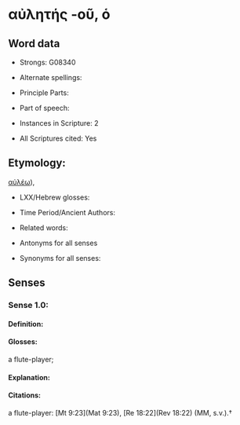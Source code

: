 # αὐλητής -οῦ, ὁ

<!-- Status: S2=NeedsEdits -->
<!-- Lexica used for edits:   -->

## Word data

* Strongs: G08340

* Alternate spellings:



* Principle Parts: 


* Part of speech: 


* Instances in Scripture: 2

* All Scriptures cited: Yes

## Etymology: 

[αὐλέω]()),

* LXX/Hebrew glosses: 


* Time Period/Ancient Authors: 


* Related words: 

* Antonyms for all senses

* Synonyms for all senses: 


## Senses 


### Sense  1.0: 

#### Definition: 

#### Glosses: 

a flute-player; 

#### Explanation: 


#### Citations: 

a flute-player: [Mt 9:23](Mat 9:23), [Re 18:22](Rev 18:22) (MM, s.v.).†
